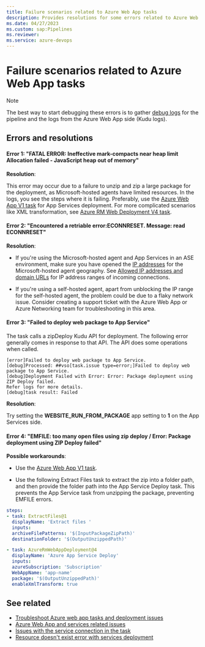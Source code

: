 ```yaml
---
title: Failure scenarios related to Azure Web App tasks
description: Provides resolutions for some errors related to Azure Web App tasks.
ms.date: 04/27/2023
ms.custom: sap:Pipelines
ms.reviewer: 
ms.service: azure-devops
---
```

# Failure scenarios related to Azure Web App tasks

> [!NOTE]
> The best way to start debugging these errors is to gather [debug logs](troubleshoot-azure-web-apps-tasks-deployments.md#debug-logs-and-tips-for-further-debugging) for the pipeline and the logs from the Azure Web App side (Kudu logs).

## Errors and resolutions

#### Error 1: "FATAL ERROR: Ineffective mark-compacts near heap limit Allocation failed - JavaScript heap out of memory"

**Resolution**:

This error may occur due to a failure to unzip and zip a large package for the deployment, as Microsoft-hosted agents have limited resources. In the logs, you see the steps where it is failing. Preferably, use the [Azure Web App V1 task](https://github.com/microsoft/azure-pipelines-tasks/tree/master/Tasks/AzureWebAppV1) for App Services deployment. For more complicated scenarios like XML transformation, see [Azure RM Web Deployment V4 task](https://github.com/microsoft/azure-pipelines-tasks/tree/master/Tasks/AzureRmWebAppDeploymentV4).

#### Error 2: "Encountered a retriable error:ECONNRESET. Message: read ECONNRESET"

**Resolution**:

- If you're using the Microsoft-hosted agent and App Services in an ASE environment, make sure you have opened the [IP addresses](https://www.microsoft.com/download/details.aspx?id=56519) for the Microsoft-hosted agent geography. See [Allowed IP addresses and domain URLs](/azure/devops/organizations/security/allow-list-ip-url) for IP address ranges of incoming connections.

- If you're using a self-hosted agent, apart from unblocking the IP range for the self-hosted agent, the problem could be due to a flaky network issue. Consider creating a support ticket with the Azure Web App or Azure Networking team for troubleshooting in this area.

#### Error 3: "Failed to deploy web package to App Service"

The task calls a zipDeploy Kudu API for deployment. The following error generally comes in response to that API. The API does some operations when called.

```output
[error]Failed to deploy web package to App Service.
[debug]Processed: ##vso[task.issue type=error;]Failed to deploy web package to App Service.
[debug]Deployment Failed with Error: Error: Package deployment using ZIP Deploy failed. 
Refer logs for more details.
[debug]task result: Failed
```

**Resolution**:
  
Try setting the **WEBSITE_RUN_FROM_PACKAGE** app setting to **1** on the App Services side.

#### Error 4: "EMFILE: too many open files using zip deploy / Error: Package deployment using ZIP Deploy failed"
  
**Possible workarounds**:

- Use the [Azure Web App V1 task](https://github.com/microsoft/azure-pipelines-tasks/tree/master/Tasks/AzureWebAppV1).

- Use the following Extract Files task to extract the zip into a folder path, and then provide the folder path into the App Service Deploy task. This prevents the App Service task from unzipping the package, preventing EMFILE errors.

```yml
steps:
- task: ExtractFiles@1
  displayName: 'Extract files '
  inputs:
  archiveFilePatterns: '$(InputPackageZipPath)'
  destinationFolder: '$(OutputUnzippedPath)'

- task: AzureRmWebAppDeployment@4
  displayName: 'Azure App Service Deploy'
  inputs:
  azureSubscription: 'Subscription'
  WebAppName: 'app-name'
  package: '$(OutputUnzippedPath)'
  enableXmlTransform: true
```

## See related

- [Troubleshoot Azure web app tasks and deployment issues](troubleshoot-azure-web-apps-tasks-deployments.md)
- [Azure Web App and services related issues](azure-web-app-services-related-issues.md)
- [Issues with the service connection in the task](issues-service-connection-task.md)
- [Resource doesn't exist error with services deployment](resource-not-exist-error-services-deployment.md)
